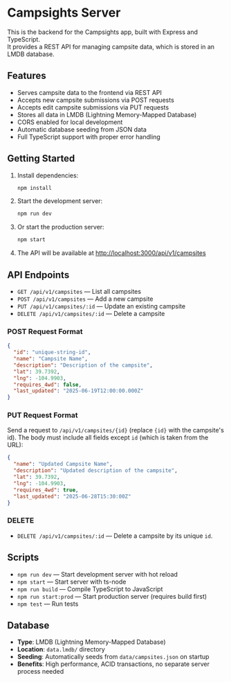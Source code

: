 # Campsights Server

This is the backend for the Campsights app, built with Express and TypeScript.  
It provides a REST API for managing campsite data, which is stored in an LMDB database.

## Features

- Serves campsite data to the frontend via REST API
- Accepts new campsite submissions via POST requests
- Accepts edit campsite submissions via PUT requests
- Stores all data in LMDB (Lightning Memory-Mapped Database)
- CORS enabled for local development
- Automatic database seeding from JSON data
- Full TypeScript support with proper error handling

## Getting Started

1. Install dependencies:
   ```sh
   npm install
   ```

2. Start the development server:
   ```sh
   npm run dev
   ```

3. Or start the production server:
   ```sh
   npm start
   ```

4. The API will be available at [http://localhost:3000/api/v1/campsites](http://localhost:3000/api/v1/campsites)

## API Endpoints

- `GET /api/v1/campsites` — List all campsites
- `POST /api/v1/campsites` — Add a new campsite
- `PUT /api/v1/campsites/:id` — Update an existing campsite
- `DELETE /api/v1/campsites/:id` — Delete a campsite

### POST Request Format

```json
{
  "id": "unique-string-id",
  "name": "Campsite Name",
  "description": "Description of the campsite",
  "lat": 39.7392,
  "lng": -104.9903,
  "requires_4wd": false,
  "last_updated": "2025-06-19T12:00:00.000Z"
}
```

### PUT Request Format

Send a request to `/api/v1/campsites/{id}` (replace `{id}` with the campsite's id). The body must include all fields except `id` (which is taken from the URL):

```json
{
  "name": "Updated Campsite Name",
  "description": "Updated description of the campsite",
  "lat": 39.7392,
  "lng": -104.9903,
  "requires_4wd": true,
  "last_updated": "2025-06-28T15:30:00Z"
}
```

### DELETE

- `DELETE /api/v1/campsites/:id` — Delete a campsite by its unique `id`.

## Scripts

- `npm run dev` — Start development server with hot reload
- `npm start` — Start server with ts-node
- `npm run build` — Compile TypeScript to JavaScript
- `npm run start:prod` — Start production server (requires build first)
- `npm test` — Run tests

## Database

- **Type**: LMDB (Lightning Memory-Mapped Database)
- **Location**: `data.lmdb/` directory
- **Seeding**: Automatically seeds from `data/campsites.json` on startup
- **Benefits**: High performance, ACID transactions, no separate server process needed
